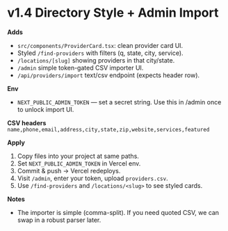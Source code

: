 # v1.4 Directory Style + Admin Import
**Adds**
- `src/components/ProviderCard.tsx`: clean provider card UI.
- Styled `/find-providers` with filters (q, state, city, service).
- `/locations/[slug]` showing providers in that city/state.
- `/admin` simple token-gated CSV importer UI.
- `/api/providers/import` text/csv endpoint (expects header row).

**Env**
- `NEXT_PUBLIC_ADMIN_TOKEN` — set a secret string. Use this in /admin once to unlock import UI.

**CSV headers**
`name,phone,email,address,city,state,zip,website,services,featured`

**Apply**
1) Copy files into your project at same paths.
2) Set `NEXT_PUBLIC_ADMIN_TOKEN` in Vercel env.
3) Commit & push → Vercel redeploys.
4) Visit `/admin`, enter your token, upload `providers.csv`.
5) Use `/find-providers` and `/locations/<slug>` to see styled cards.

**Notes**
- The importer is simple (comma-split). If you need quoted CSV, we can swap in a robust parser later.
